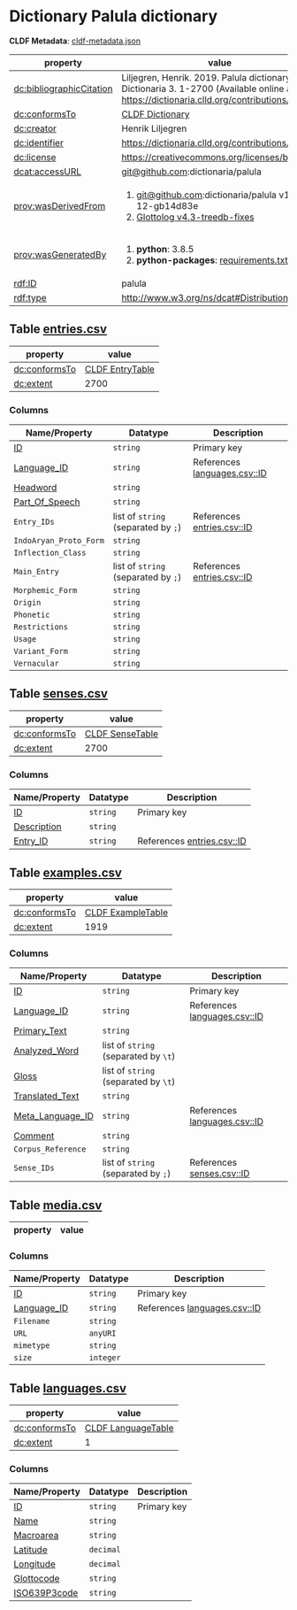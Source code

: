 <a name="ds-cldfmetadatajson"> </a>

# Dictionary Palula dictionary

**CLDF Metadata**: [cldf-metadata.json](./cldf-metadata.json)

property | value
 --- | ---
[dc:bibliographicCitation](http://purl.org/dc/terms/bibliographicCitation) | Liljegren, Henrik. 2019. Palula dictionary. Dictionaria 3. 1-2700 (Available online at https://dictionaria.clld.org/contributions/palula)
[dc:conformsTo](http://purl.org/dc/terms/conformsTo) | [CLDF Dictionary](http://cldf.clld.org/v1.0/terms.rdf#Dictionary)
[dc:creator](http://purl.org/dc/terms/creator) | Henrik Liljegren
[dc:identifier](http://purl.org/dc/terms/identifier) | https://dictionaria.clld.org/contributions/palula
[dc:license](http://purl.org/dc/terms/license) | https://creativecommons.org/licenses/by/4.0/
[dcat:accessURL](http://www.w3.org/ns/dcat#accessURL) | git@github.com:dictionaria/palula
[prov:wasDerivedFrom](http://www.w3.org/ns/prov#wasDerivedFrom) | <ol><li><a href="git@github.com:dictionaria/palula/tree/b14d83e">git@github.com:dictionaria/palula v1.0-12-gb14d83e</a></li><li><a href="https://github.com/glottolog/glottolog/tree/v4.3-treedb-fixes">Glottolog v4.3-treedb-fixes</a></li></ol>
[prov:wasGeneratedBy](http://www.w3.org/ns/prov#wasGeneratedBy) | <ol><li><strong>python</strong>: 3.8.5</li><li><strong>python-packages</strong>: <a href="./requirements.txt">requirements.txt</a></li></ol>
[rdf:ID](http://www.w3.org/1999/02/22-rdf-syntax-ns#ID) | palula
[rdf:type](http://www.w3.org/1999/02/22-rdf-syntax-ns#type) | http://www.w3.org/ns/dcat#Distribution


## <a name="table-entriescsv"></a>Table [entries.csv](./entries.csv)

property | value
 --- | ---
[dc:conformsTo](http://purl.org/dc/terms/conformsTo) | [CLDF EntryTable](http://cldf.clld.org/v1.0/terms.rdf#EntryTable)
[dc:extent](http://purl.org/dc/terms/extent) | 2700


### Columns

Name/Property | Datatype | Description
 --- | --- | --- 
[ID](http://cldf.clld.org/v1.0/terms.rdf#id) | `string` | Primary key
[Language_ID](http://cldf.clld.org/v1.0/terms.rdf#languageReference) | `string` | References [languages.csv::ID](#table-languagescsv)
[Headword](http://cldf.clld.org/v1.0/terms.rdf#headword) | `string` | 
[Part_Of_Speech](http://cldf.clld.org/v1.0/terms.rdf#partOfSpeech) | `string` | 
`Entry_IDs` | list of `string` (separated by ` ; `) | References [entries.csv::ID](#table-entriescsv)
`IndoAryan_Proto_Form` | `string` | 
`Inflection_Class` | `string` | 
`Main_Entry` | list of `string` (separated by ` ; `) | References [entries.csv::ID](#table-entriescsv)
`Morphemic_Form` | `string` | 
`Origin` | `string` | 
`Phonetic` | `string` | 
`Restrictions` | `string` | 
`Usage` | `string` | 
`Variant_Form` | `string` | 
`Vernacular` | `string` | 

## <a name="table-sensescsv"></a>Table [senses.csv](./senses.csv)

property | value
 --- | ---
[dc:conformsTo](http://purl.org/dc/terms/conformsTo) | [CLDF SenseTable](http://cldf.clld.org/v1.0/terms.rdf#SenseTable)
[dc:extent](http://purl.org/dc/terms/extent) | 2700


### Columns

Name/Property | Datatype | Description
 --- | --- | --- 
[ID](http://cldf.clld.org/v1.0/terms.rdf#id) | `string` | Primary key
[Description](http://cldf.clld.org/v1.0/terms.rdf#description) | `string` | 
[Entry_ID](http://cldf.clld.org/v1.0/terms.rdf#entryReference) | `string` | References [entries.csv::ID](#table-entriescsv)

## <a name="table-examplescsv"></a>Table [examples.csv](./examples.csv)

property | value
 --- | ---
[dc:conformsTo](http://purl.org/dc/terms/conformsTo) | [CLDF ExampleTable](http://cldf.clld.org/v1.0/terms.rdf#ExampleTable)
[dc:extent](http://purl.org/dc/terms/extent) | 1919


### Columns

Name/Property | Datatype | Description
 --- | --- | --- 
[ID](http://cldf.clld.org/v1.0/terms.rdf#id) | `string` | Primary key
[Language_ID](http://cldf.clld.org/v1.0/terms.rdf#languageReference) | `string` | References [languages.csv::ID](#table-languagescsv)
[Primary_Text](http://cldf.clld.org/v1.0/terms.rdf#primaryText) | `string` | 
[Analyzed_Word](http://cldf.clld.org/v1.0/terms.rdf#analyzedWord) | list of `string` (separated by `\t`) | 
[Gloss](http://cldf.clld.org/v1.0/terms.rdf#gloss) | list of `string` (separated by `\t`) | 
[Translated_Text](http://cldf.clld.org/v1.0/terms.rdf#translatedText) | `string` | 
[Meta_Language_ID](http://cldf.clld.org/v1.0/terms.rdf#metaLanguageReference) | `string` | References [languages.csv::ID](#table-languagescsv)
[Comment](http://cldf.clld.org/v1.0/terms.rdf#comment) | `string` | 
`Corpus_Reference` | `string` | 
`Sense_IDs` | list of `string` (separated by ` ; `) | References [senses.csv::ID](#table-sensescsv)

## <a name="table-mediacsv"></a>Table [media.csv](./media.csv)

property | value
 --- | ---


### Columns

Name/Property | Datatype | Description
 --- | --- | --- 
[ID](http://cldf.clld.org/v1.0/terms.rdf#id) | `string` | Primary key
[Language_ID](http://cldf.clld.org/v1.0/terms.rdf#languageReference) | `string` | References [languages.csv::ID](#table-languagescsv)
`Filename` | `string` | 
`URL` | `anyURI` | 
`mimetype` | `string` | 
`size` | `integer` | 

## <a name="table-languagescsv"></a>Table [languages.csv](./languages.csv)

property | value
 --- | ---
[dc:conformsTo](http://purl.org/dc/terms/conformsTo) | [CLDF LanguageTable](http://cldf.clld.org/v1.0/terms.rdf#LanguageTable)
[dc:extent](http://purl.org/dc/terms/extent) | 1


### Columns

Name/Property | Datatype | Description
 --- | --- | --- 
[ID](http://cldf.clld.org/v1.0/terms.rdf#id) | `string` | Primary key
[Name](http://cldf.clld.org/v1.0/terms.rdf#name) | `string` | 
[Macroarea](http://cldf.clld.org/v1.0/terms.rdf#macroarea) | `string` | 
[Latitude](http://cldf.clld.org/v1.0/terms.rdf#latitude) | `decimal` | 
[Longitude](http://cldf.clld.org/v1.0/terms.rdf#longitude) | `decimal` | 
[Glottocode](http://cldf.clld.org/v1.0/terms.rdf#glottocode) | `string` | 
[ISO639P3code](http://cldf.clld.org/v1.0/terms.rdf#iso639P3code) | `string` | 

